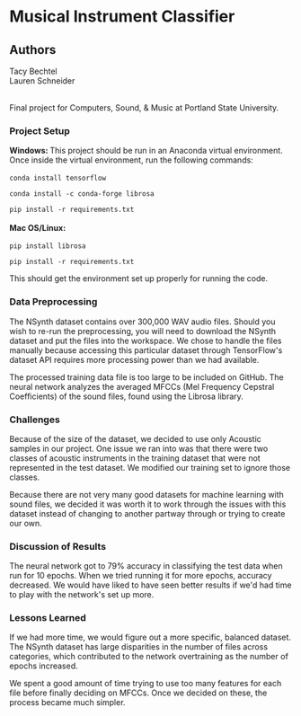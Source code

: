 # Musical Instrument Classifier

<h2>Authors</h2>
Tacy Bechtel <br>
Lauren Schneider <br> <br>

Final project for Computers, Sound, & Music at Portland State University.

### Project Setup
<b>Windows: </b>
This project should be run in an Anaconda virtual environment.
Once inside the virtual environment, run the following commands: <br><br>
```conda install tensorflow```

```conda install -c conda-forge librosa```

```pip install -r requirements.txt```
<br>
<br>
<b>Mac OS/Linux:</b> <br> <br>
```pip install librosa```

```pip install -r requirements.txt```

This should get the environment set up properly for running the code.


### Data Preprocessing

The NSynth dataset contains over 300,000 WAV audio files.
Should you wish to re-run the preprocessing, you will need to download the NSynth dataset
and put the files into the workspace. We chose to handle the files manually because accessing
this particular dataset through TensorFlow's dataset API requires more processing power than we had available.

The processed training data file is too large to be included on GitHub. The neural network analyzes the averaged MFCCs
(Mel Frequency Cepstral Coefficients) of the sound files, found using the Librosa library.


### Challenges
Because of the size of the dataset, we decided to use only Acoustic samples in our project.
One issue we ran into was that there were two classes of acoustic instruments in the training dataset that were not represented in the test dataset.
We modified our training set to ignore those classes.

Because there are not very many good datasets for machine learning with sound files, we decided it was worth it
to work through the issues with this dataset instead of changing to another partway through or trying to create
our own.

### Discussion of Results

The neural network got to 79% accuracy in classifying the test data when run for 10 epochs. When we tried running it for more epochs,
accuracy decreased. We would have liked to have seen better results if we'd had time to play with the network's set up more.

### Lessons Learned

If we had more time, we would figure out a more specific, balanced dataset. The NSynth dataset has large disparities in
the number of files across categories, which contributed to the network overtraining as the number of epochs increased.

We spent a good amount of time trying to use too many features for each file before finally deciding on MFCCs.
Once we decided on these, the process became much simpler.